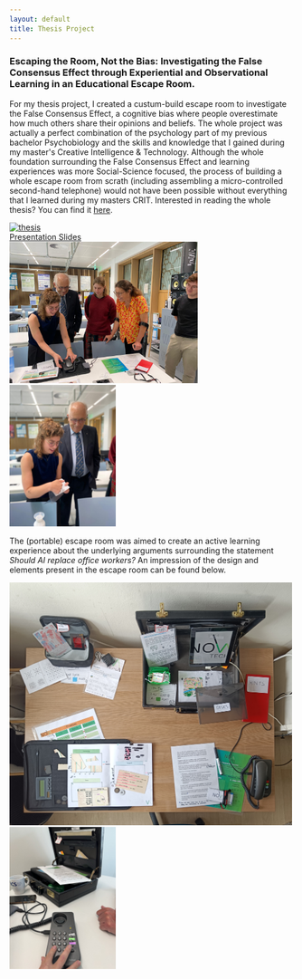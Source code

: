 ```yaml
---
layout: default
title: Thesis Project
---
```


<h3>Escaping the Room, Not the Bias: Investigating the False Consensus Effect through Experiential and Observational Learning in an Educational Escape Room.</h3>

For my thesis project, I created a custum-build escape room to investigate the False Consensus Effect, a cognitive bias where people overestimate how much others share their opinions and beliefs. The whole project was actually a perfect combination of the psychology part of my previous bachelor Psychobiology and the skills and knowledge that I gained during my master's Creative Intelligence & Technology. Although the whole foundation surrounding the False Consensus Effect and learning experiences was more Social-Science focused, the process of building a whole escape room from scrath (including assembling a micro-controlled second-hand telephone) would not have been possible without everything that I learned during my masters CRIT. Interested in reading the whole thesis? You can find it [here](https://theses.liacs.nl/pdf/2024-2025-RooijLvanLinthe.pdf).

<div project-wrapper>
    <a href="docs/thesis_presentation.pdf" class="image-overlay-link">
        <div class="image-overlay-container">
            <img class="projects-square" src="/portfolio/images/present.jpg" alt="thesis">
            <div class="overlay-text">Presentation Slides</div>
        </div>
    </a>
    <img src="images/escape2.jpg" width= "333" heigth="250" alt="tel">
    <img src="images/escape3.jpg" width="188" heigth="250" alt="tel">
</div>

The (portable) escape room was aimed to create an active learning experience about the underlying arguments surrounding the statement *Should AI replace office workers?* An impression of the design and elements present in the escape room can be found below. 

<img src="images/escape_room.jpg" width= "500" alt="tel">
<img src="images/escaperoom2.jpg" width= "188" alt="tel">
